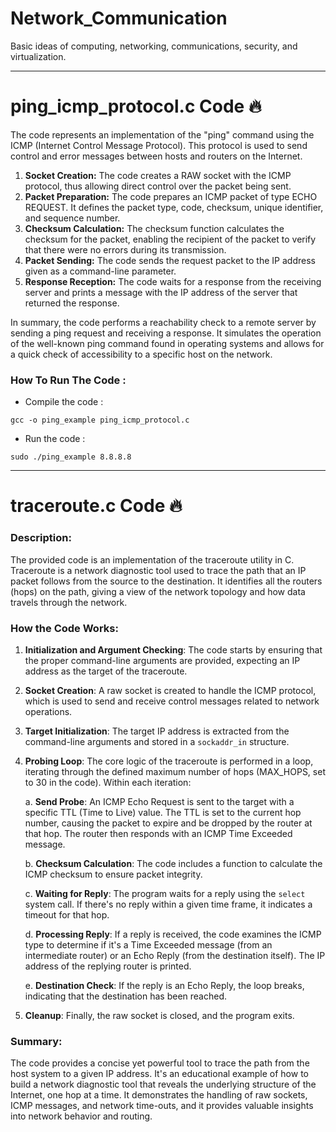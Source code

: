 # Network_Communication
Basic ideas of computing, networking, communications, security, and virtualization.

-------------------------------------

# ping_icmp_protocol.c Code 🔥

The code represents an implementation of the "ping" command using the ICMP (Internet Control Message Protocol). This protocol is used to send control and error messages between hosts and routers on the Internet.

1. **Socket Creation:** The code creates a RAW socket with the ICMP protocol, thus allowing direct control over the packet being sent.
2. **Packet Preparation:** The code prepares an ICMP packet of type ECHO REQUEST. It defines the packet type, code, checksum, unique identifier, and sequence number.
3. **Checksum Calculation:** The checksum function calculates the checksum for the packet, enabling the recipient of the packet to verify that there were no errors during its transmission.
4. **Packet Sending:** The code sends the request packet to the IP address given as a command-line parameter.
5. **Response Reception:** The code waits for a response from the receiving server and prints a message with the IP address of the server that returned the response.

In summary, the code performs a reachability check to a remote server by sending a ping request and receiving a response. It simulates the operation of the well-known ping command found in operating systems and allows for a quick check of accessibility to a specific host on the network.

### How To Run The Code :

- Compile the code : 

```
gcc -o ping_example ping_icmp_protocol.c
```

- Run the code :

```
sudo ./ping_example 8.8.8.8
```


----------------------------------

# traceroute.c Code 🔥
### Description:

The provided code is an implementation of the traceroute utility in C. Traceroute is a network diagnostic tool used to trace the path that an IP packet follows from the source to the destination. It identifies all the routers (hops) on the path, giving a view of the network topology and how data travels through the network.

### How the Code Works:

1. **Initialization and Argument Checking**: The code starts by ensuring that the proper command-line arguments are provided, expecting an IP address as the target of the traceroute.

2. **Socket Creation**: A raw socket is created to handle the ICMP protocol, which is used to send and receive control messages related to network operations.

3. **Target Initialization**: The target IP address is extracted from the command-line arguments and stored in a `sockaddr_in` structure.

4. **Probing Loop**: The core logic of the traceroute is performed in a loop, iterating through the defined maximum number of hops (MAX_HOPS, set to 30 in the code). Within each iteration:
   
   a. **Send Probe**: An ICMP Echo Request is sent to the target with a specific TTL (Time to Live) value. The TTL is set to the current hop number, causing the packet to expire and be dropped by the router at that hop. The router then responds with an ICMP Time Exceeded message.

   b. **Checksum Calculation**: The code includes a function to calculate the ICMP checksum to ensure packet integrity.

   c. **Waiting for Reply**: The program waits for a reply using the `select` system call. If there's no reply within a given time frame, it indicates a timeout for that hop.

   d. **Processing Reply**: If a reply is received, the code examines the ICMP type to determine if it's a Time Exceeded message (from an intermediate router) or an Echo Reply (from the destination itself). The IP address of the replying router is printed.

   e. **Destination Check**: If the reply is an Echo Reply, the loop breaks, indicating that the destination has been reached.

5. **Cleanup**: Finally, the raw socket is closed, and the program exits.

### Summary:

The code provides a concise yet powerful tool to trace the path from the host system to a given IP address. It's an educational example of how to build a network diagnostic tool that reveals the underlying structure of the Internet, one hop at a time. It demonstrates the handling of raw sockets, ICMP messages, and network time-outs, and it provides valuable insights into network behavior and routing.